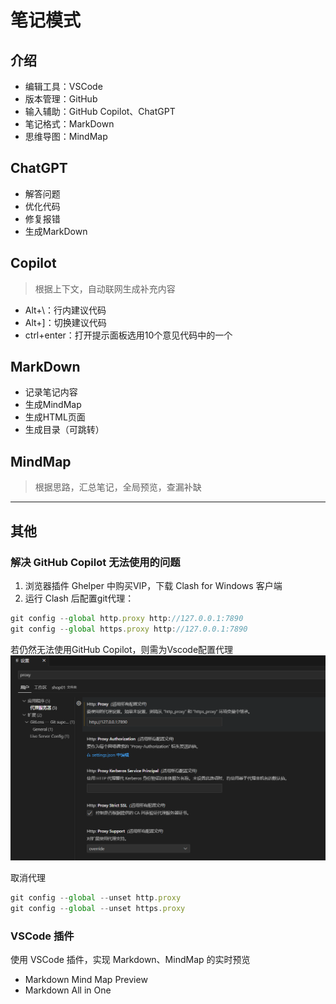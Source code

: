 # 笔记模式

## 介绍

- 编辑工具：VSCode
- 版本管理：GitHub
- 输入辅助：GitHub Copilot、ChatGPT
- 笔记格式：MarkDown
- 思维导图：MindMap

## ChatGPT

- 解答问题
- 优化代码
- 修复报错
- 生成MarkDown

## Copilot

> 根据上下文，自动联网生成补充内容

- Alt+\：行内建议代码
- Alt+]：切换建议代码
- ctrl+enter：打开提示面板选用10个意见代码中的一个

## MarkDown

- 记录笔记内容
- 生成MindMap
- 生成HTML页面
- 生成目录（可跳转）

## MindMap

> 根据思路，汇总笔记，全局预览，查漏补缺

---

## 其他

### 解决 GitHub Copilot 无法使用的问题

1. 浏览器插件 Ghelper 中购买VIP，下载 Clash for Windows 客户端
2. 运行 Clash 后配置git代理：

``` JavaScript
git config --global http.proxy http://127.0.0.1:7890
git config --global https.proxy http://127.0.0.1:7890
```

若仍然无法使用GitHub Copilot，则需为Vscode配置代理
![配置代理](./images/setting.png)


取消代理

``` JavaScript
git config --global --unset http.proxy
git config --global --unset https.proxy
```

### VSCode 插件

使用 VSCode 插件，实现 Markdown、MindMap 的实时预览

* Markdown Mind Map Preview
* Markdown All in One

